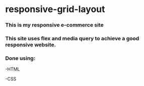 # responsive-grid-layout

### This is my responsive e-commerce site

### This site uses flex and media query to achieve a good responsive website.

### Done using:

-HTML

-CSS
